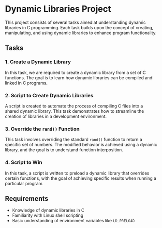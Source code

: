 # Dynamic Libraries Project

This project consists of several tasks aimed at understanding dynamic libraries in C programming. Each task builds upon the concept of creating, manipulating, and using dynamic libraries to enhance program functionality.

## Tasks

### 1. Create a Dynamic Library
In this task, we are required to create a dynamic library from a set of C functions. The goal is to learn how dynamic libraries can be compiled and linked in C programs.

### 2. Script to Create Dynamic Libraries
A script is created to automate the process of compiling C files into a shared dynamic library. This task demonstrates how to streamline the creation of libraries in a development environment.

### 3. Override the `rand()` Function
This task involves overriding the standard `rand()` function to return a specific set of numbers. The modified behavior is achieved using a dynamic library, and the goal is to understand function interposition.

### 4. Script to Win
In this task, a script is written to preload a dynamic library that overrides certain functions, with the goal of achieving specific results when running a particular program.

## Requirements

- Knowledge of dynamic libraries in C
- Familiarity with Linux shell scripting
- Basic understanding of environment variables like `LD_PRELOAD`
